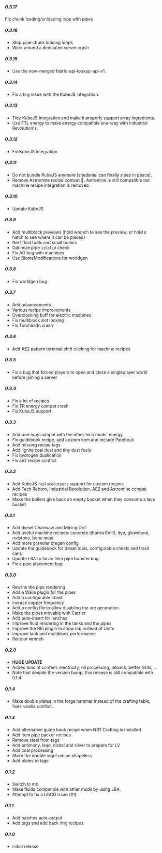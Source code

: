 ##### 0.3.17
Fix chunk loading/unloading loop with pipes

##### 0.3.16
* Stop pipe chunk loading loops
* Work around a dedicated server crash

##### 0.3.15
* Use the now-merged fabric-api-lookup-api-v1.

##### 0.3.14
* Fix a tiny issue with the KubeJS integration.

##### 0.3.13
* Tidy KubeJS integration and make it properly support array ingredients.
* Use FTL energy to make energy compatible one-way with Industrial Revolution's.

##### 0.3.12
* Fix KubeJS integration.

##### 0.3.11
* Do not bundle KubeJS anymore (shedaniel can finally sleep in peace).
* Remove Astromine recipe compat 🦀. Astromine is still compatible but machine recipe integration is removed.

##### 0.3.10
* Update KubeJS

##### 0.3.9
* Add multiblock previews (hold wrench to see the preview, or hold a hatch to see where it can be placed)
* Nerf fluid fuels and small boilers
* Optimize pipe `isSolid` check
* Fix AO bug with machines
* Use BiomeModifications for worldgen

##### 0.3.8
* Fix worldgen bug

##### 0.3.7
* Add advancements
* Various recipe improvements
* Overclocking buff for electric machines
* Fix multiblock slot locking
* Fix Torohealth crash

##### 0.3.6
* Add AE2 pattern terminal shift-clicking for machine recipes

##### 0.3.5
* Fix a bug that forced players to open and close a singleplayer world before joining a server

##### 0.3.4
* Fix a lot of recipes
* Fix TR energy compat crash
* Fix KubeJS support

##### 0.3.3
* Add one-way compat with the other tech mods' energy
* Fix guidebook recipe, add custom item and include Patchouli
* Add missing recipe tags
* Add lignite coal dust and tiny dust fuels
* Fix hydrogen duplication
* Fix ae2 recipe conflict

##### 0.3.2
* Add KubeJS `replaceOutputs` support for custom recipes
* Add Tech Reborn, Industrial Revolution, AE2 and Astromine compat recipes
* Make the boilers give back an empty bucket when they consume a lava bucket

##### 0.3.1
* Add diesel Chainsaw and Mining Drill
* Add useful machine recipes: concrete (thanks Emi!), dye, glowstone, redstone, bone meal
* Add more granular oregen config
* Update the guidebook for diesel tools, configurable chests and trash cans
* Update LBA to fix an item pipe transfer bug
* Fix a pipe placement bug

##### 0.3.0
* Rewrite the pipe rendering
* Add a Waila plugin for the pipes
* Add a configurable chest
* Incrase copper frequency
* Add a config file to allow disabling the ore generation
* Make the pipes movable with Carrier
* Add auto-insert for hatches
* Improve fluid rendering in the tanks and the pipes
* Improve the REI plugin to show mb instead of Units
* Improve tank and multiblock performance
* Recolor wrench

##### 0.2.0
* **HUGE UPDATE**
* Added tons of content: electricity, oil processing, jetpack, better GUIs, ...
* Note that despite the version bump, this release is still compatible with 0.1.4.

##### 0.1.4
* Make double plates in the forge hammer instead of the crafting table, fixes vanilla conflict.

##### 0.1.3
* Add alternative guide book recipe when NBT Crafting is installed
* Add item pipe packer recipes
* Remove steel from tags
* Add antimony, lead, nickel and silver to prepare for LV
* Add coal processing
* Make the double ingot recipe shapeless
* Add plates to tags

##### 0.1.2
* Switch to mb.
* Make fluids compatible with other mods by using LBA.
* Attempt to fix a LibCD issue (#1)

##### 0.1.1
* Add hatches auto-output
* Add tags and add back ring recipes

##### 0.1.0
* Initial release
